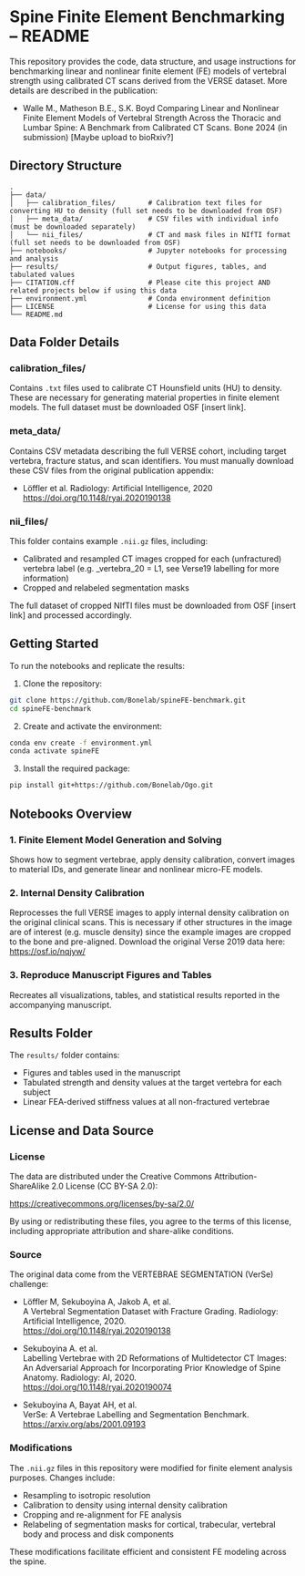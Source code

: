 # Spine Finite Element Benchmarking – README

This repository provides the code, data structure, and usage instructions for benchmarking linear and nonlinear finite element (FE) models of vertebral strength using calibrated CT scans derived from the VERSE dataset. More details are described in the publication:

- Walle M., Matheson B.E., S.K. Boyd 
  Comparing Linear and Nonlinear Finite Element Models of Vertebral Strength Across the Thoracic and Lumbar Spine: A Benchmark from Calibrated CT Scans. Bone 2024 (in submission)
  [Maybe upload to bioRxiv?]

## Directory Structure

```
.
├── data/
│   ├── calibration_files/        # Calibration text files for converting HU to density (full set needs to be downloaded from OSF)
│   ├── meta_data/                # CSV files with individual info (must be downloaded separately)
│   └── nii_files/                # CT and mask files in NIfTI format (full set needs to be downloaded from OSF)
├── notebooks/                    # Jupyter notebooks for processing and analysis
├── results/                      # Output figures, tables, and tabulated values
├── CITATION.cff                  # Please cite this project AND related projects below if using this data
├── environment.yml               # Conda environment definition
├── LICENSE                       # License for using this data
└── README.md
```

## Data Folder Details

### calibration_files/
Contains `.txt` files used to calibrate CT Hounsfield units (HU) to density. These are necessary for generating material properties in finite element models.
The full dataset must be downloaded OSF [insert link].

### meta_data/
Contains CSV metadata describing the full VERSE cohort, including target vertebra, fracture status, and scan identifiers. You must manually download these CSV files from the original publication appendix:

- Löffler et al. Radiology: Artificial Intelligence, 2020  
  https://doi.org/10.1148/ryai.2020190138

### nii_files/
This folder contains example `.nii.gz` files, including:

- Calibrated and resampled CT images cropped for each (unfractured) vertebra label (e.g. _vertebra_20 = L1, see Verse19 labelling for more information)
- Cropped and relabeled segmentation masks

The full dataset of cropped NIfTI files must be downloaded from OSF [insert link] and processed accordingly.

## Getting Started

To run the notebooks and replicate the results:

1. Clone the repository:

```bash
git clone https://github.com/Bonelab/spineFE-benchmark.git
cd spineFE-benchmark
```

2. Create and activate the environment:

```bash
conda env create -f environment.yml
conda activate spineFE
```

3. Install the required package:

```bash
pip install git+https://github.com/Bonelab/Ogo.git
```

## Notebooks Overview

### 1. Finite Element Model Generation and Solving
Shows how to segment vertebrae, apply density calibration, convert images to material IDs, and generate linear and nonlinear micro-FE models.

### 2. Internal Density Calibration
Reprocesses the full VERSE images to apply internal density calibration on the original clinical scans. This is necessary if other structures in the image are of interest (e.g. muscle density) since the example images are cropped to the bone and pre-aligned. Download the original Verse 2019 data here: https://osf.io/nqjyw/

### 3. Reproduce Manuscript Figures and Tables
Recreates all visualizations, tables, and statistical results reported in the accompanying manuscript.

## Results Folder

The `results/` folder contains:

- Figures and tables used in the manuscript
- Tabulated strength and density values at the target vertebra for each subject
- Linear FEA-derived stiffness values at all non-fractured vertebrae

## License and Data Source

### License
The data are distributed under the Creative Commons Attribution-ShareAlike 2.0 License (CC BY-SA 2.0):

https://creativecommons.org/licenses/by-sa/2.0/

By using or redistributing these files, you agree to the terms of this license, including appropriate attribution and share-alike conditions.

### Source
The original data come from the VERTEBRAE SEGMENTATION (VerSe) challenge:

- Löffler M, Sekuboyina A, Jakob A, et al.  
  A Vertebral Segmentation Dataset with Fracture Grading. Radiology: Artificial Intelligence, 2020.  
  https://doi.org/10.1148/ryai.2020190138

- Sekuboyina A. et al.  
  Labelling Vertebrae with 2D Reformations of Multidetector CT Images: An Adversarial Approach for Incorporating Prior Knowledge of Spine Anatomy. Radiology: AI, 2020.  
  https://doi.org/10.1148/ryai.2020190074

- Sekuboyina A, Bayat AH, et al.  
  VerSe: A Vertebrae Labelling and Segmentation Benchmark.  
  https://arxiv.org/abs/2001.09193

### Modifications
The `.nii.gz` files in this repository were modified for finite element analysis purposes. Changes include:

- Resampling to isotropic resolution
- Calibration to density using internal density calibration
- Cropping and re-alignment for FE analysis
- Relabeling of segmentation masks for cortical, trabecular, vertebral body and process and disk components

These modifications facilitate efficient and consistent FE modeling across the spine.
